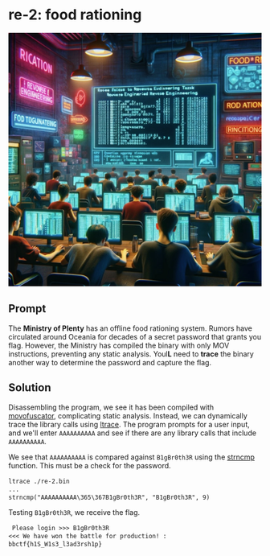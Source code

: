 # re-2: food rationing

<img src="images/re-2.jpg"></img>

## Prompt 

The **Ministry of Plenty** has an offline food rationing system. Rumors have circulated around Oceania for decades of a secret password that grants you flag. However, the Ministry has compiled the binary with only MOV instructions, preventing any static analysis. Youl**L** need to **trace** the binary another way to determine the password and capture the flag. 


## Solution

Disassembling the program, we see it has been compiled with [movofuscator](https://github.com/xoreaxeaxeax/movfuscator), complicating static analysis. Instead, we can dynamically trace the library calls using [ltrace](https://en.wikipedia.org/wiki/Ltrace). The program prompts for a user input, and we'll enter ``AAAAAAAAAA`` and see if there are any library calls that include ``AAAAAAAAAA``. 

We see that ``AAAAAAAAAA`` is compared against ``B1gBr0th3R`` using the [strncmp](https://en.cppreference.com/w/c/string/byte/strncmp) function. This must be a check for the password. 

```
ltrace ./re-2.bin
...
strncmp("AAAAAAAAAA\365\367B1gBr0th3R", "B1gBr0th3R", 9)
```

Testing ``B1gBr0th3R``, we receive the flag.

```
 Please login >>> B1gBr0th3R
<<< We have won the battle for production! : bbctf{h1S_W1s3_l3ad3rsh1p}
```
